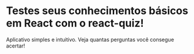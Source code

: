 # Testes seus conhecimentos básicos em React com o react-quiz!

Aplicativo simples e intuitivo. Veja quantas perguntas você consegue acertar!
